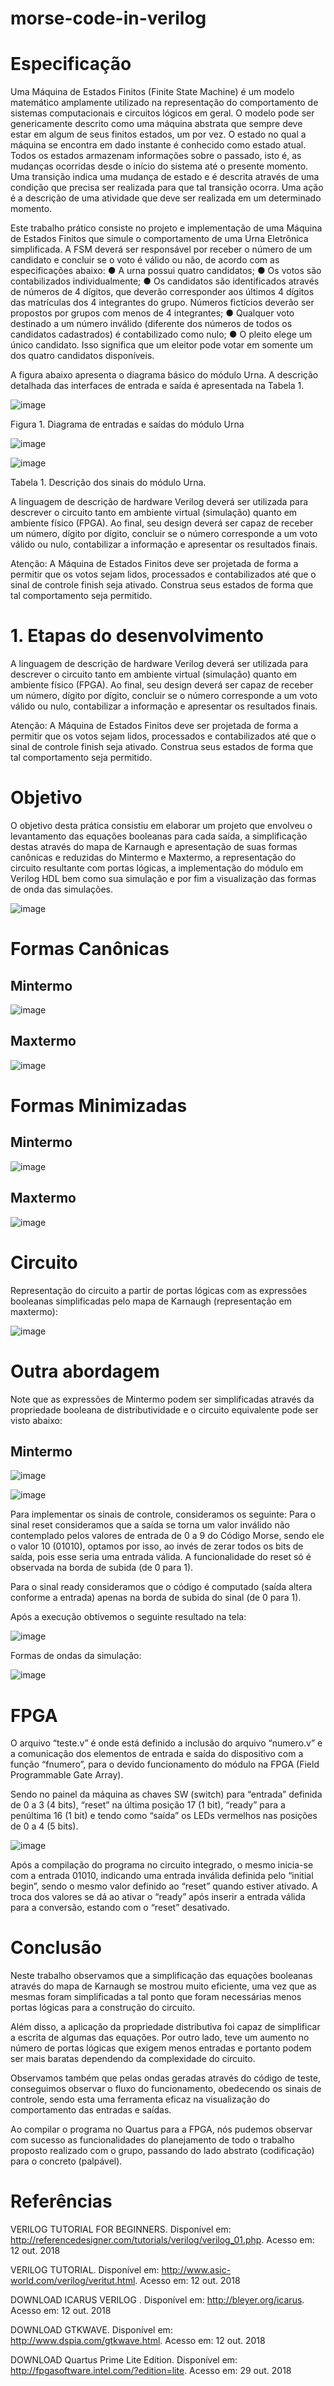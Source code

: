 # morse-code-in-verilog

# Especificação

Uma Máquina de Estados Finitos (Finite State Machine) é um modelo matemático amplamente utilizado na representação do comportamento de sistemas computacionais e circuitos lógicos em geral. O modelo pode ser genericamente descrito como uma máquina abstrata que sempre deve estar em algum de seus finitos estados, um por vez. O estado no qual a máquina se encontra em dado instante é conhecido como estado atual. Todos os estados armazenam informações sobre o passado, isto é, as mudanças ocorridas desde o início do sistema até o presente momento. Uma transição indica uma mudança de estado e é descrita através de uma condição que precisa ser realizada para que tal transição ocorra. Uma ação é a descrição de uma atividade que deve ser realizada em um determinado momento.

Este trabalho prático consiste no projeto e implementação de uma Máquina de Estados Finitos que simule o comportamento de uma Urna Eletrônica simplificada. A FSM deverá ser responsável por receber o número de um candidato e concluir se o voto é válido ou não, de acordo com as especificações abaixo:
● A urna possui quatro candidatos;
● Os votos são contabilizados individualmente;
● Os candidatos são identificados através de números de 4 dígitos, que deverão corresponder aos últimos 4 dígitos das matrículas dos 4 integrantes do grupo. Números fictícios deverão ser propostos por grupos com menos de 4 integrantes;
● Qualquer voto destinado a um número inválido (diferente dos números de todos os candidatos cadastrados) é contabilizado como nulo;
● O pleito elege um único candidato. Isso significa que um eleitor pode votar em somente um dos quatro candidatos disponíveis.

A figura abaixo apresenta o diagrama básico do módulo Urna. A descrição detalhada das interfaces de entrada e saída é apresentada na Tabela 1.

![image](https://github.com/mtsfreitas/morse-code-in-verilog/assets/21324690/9de0e9b4-ab2e-43af-b84d-ddc74fe3cbbf)

Figura 1. Diagrama de entradas e saídas do módulo Urna

![image](https://github.com/mtsfreitas/morse-code-in-verilog/assets/21324690/48804d61-b8a9-414b-8b22-a4ba03f3a272)

![image](https://github.com/mtsfreitas/morse-code-in-verilog/assets/21324690/9869c810-d8cd-4916-af3e-bbf47b9d8ea5)

Tabela 1. Descrição dos sinais do módulo Urna.

A linguagem de descrição de hardware Verilog deverá ser utilizada para descrever o circuito tanto em ambiente virtual (simulação) quanto em ambiente físico (FPGA). Ao final, seu design deverá ser capaz de receber um número, dígito por dígito, concluir se o número corresponde a um voto válido ou nulo, contabilizar a informação e apresentar os resultados finais.

Atenção: A Máquina de Estados Finitos deve ser projetada de forma a permitir que os votos sejam lidos, processados e contabilizados até que o sinal de controle finish seja ativado. Construa seus estados de forma que tal comportamento seja permitido.

# 1. Etapas do desenvolvimento

A linguagem de descrição de hardware Verilog deverá ser utilizada para descrever o circuito tanto em ambiente virtual (simulação) quanto em ambiente físico (FPGA). Ao final, seu design deverá ser capaz de receber um número, dígito por dígito, concluir se o número corresponde a um voto válido ou nulo, contabilizar a informação e apresentar os resultados finais.

Atenção: A Máquina de Estados Finitos deve ser projetada de forma a permitir que os votos sejam lidos, processados e contabilizados até que o sinal de controle finish seja ativado. Construa seus estados de forma que tal comportamento seja permitido.


# Objetivo

O objetivo desta prática consistiu em elaborar um projeto que envolveu o levantamento das equações booleanas para cada saída, a simplificação destas através do mapa de Karnaugh e apresentação de suas formas canônicas e reduzidas do Mintermo e Maxtermo, a representação do circuito resultante com portas lógicas, a implementação do módulo em Verilog HDL bem como sua simulação e por fim a visualização das formas de onda das simulações.

![image](https://github.com/mtsfreitas/morse-code-in-verilog/assets/21324690/60b4d002-4e66-46a4-b9f4-b4e30b36c2a5)

# Formas Canônicas

## Mintermo
![image](https://github.com/mtsfreitas/morse-code-in-verilog/assets/21324690/a5e7bbe3-c18c-4edf-ba45-230dbcc35439)

## Maxtermo
![image](https://github.com/mtsfreitas/morse-code-in-verilog/assets/21324690/8020fd12-3009-491d-a50f-a962d5a6bae9)

# Formas Minimizadas

## Mintermo
![image](https://github.com/mtsfreitas/morse-code-in-verilog/assets/21324690/b7e5697e-2a58-42f9-af77-0150c716251f)

## Maxtermo
![image](https://github.com/mtsfreitas/morse-code-in-verilog/assets/21324690/2b1cebb7-c19b-4560-bb73-a47abbb5c7f4)

# Circuito

Representação do circuito a partir de portas lógicas com as expressões booleanas simplificadas pelo mapa de Karnaugh (representação em maxtermo):

![image](https://github.com/mtsfreitas/morse-code-in-verilog/assets/21324690/7bb9ba49-2337-4189-8806-8383587e0a76)

# Outra abordagem 

Note que as expressões de Mintermo podem ser simplificadas através da propriedade booleana de distributividade e o circuito equivalente pode ser visto abaixo:

## Mintermo
![image](https://github.com/mtsfreitas/morse-code-in-verilog/assets/21324690/e58413d3-0ece-4781-be35-40e9eddeb9e3)

![image](https://github.com/mtsfreitas/morse-code-in-verilog/assets/21324690/30c7af95-a0c1-4186-94ec-1860dc11ed83)

Para implementar os sinais de controle, consideramos os seguinte: Para o sinal reset consideramos que a saída se torna um valor inválido não contemplado pelos valores de entrada de 0 a 9 do Código Morse, sendo ele o valor 10 (01010), optamos por isso, ao invés de zerar todos os bits de saída, pois esse seria uma entrada válida. A funcionalidade do reset só é 
observada na borda de subida (de 0 para 1).

Para o sinal ready consideramos que o código é computado (saída altera conforme a entrada) apenas na borda de subida do sinal (de 0 para 1).

Após a execução obtivemos o seguinte resultado na tela:

![image](https://github.com/mtsfreitas/morse-code-in-verilog/assets/21324690/4824a8b0-06dc-4324-a091-47a94cc3dee5)

Formas de ondas da simulação:

![image](https://github.com/mtsfreitas/morse-code-in-verilog/assets/21324690/c98d7805-f1f0-4a52-a926-8a2f25e6ad82)

# FPGA

O arquivo “teste.v” é onde está definido a inclusão do arquivo “numero.v” e a comunicação dos elementos de entrada e saída do dispositivo com a função “fnumero”, para o devido funcionamento do módulo na FPGA (Field Programmable Gate Array).

Sendo no painel da máquina as chaves SW (switch) para “entrada” definida de 0 a 3 (4 bits), “reset” na última posição 17 (1 bit), “ready” para a penúltima 16 (1 bit) e tendo como “saída” os LEDs vermelhos nas posições de 0 a 4 (5 bits).

![image](https://github.com/mtsfreitas/morse-code-in-verilog/assets/21324690/642c23ad-90e8-48c7-a59f-6bc37004d9d1)

Após a compilação do programa no circuito integrado, o mesmo inicia-se com a entrada 01010, indicando uma entrada inválida definida pelo “initial begin”, sendo o mesmo valor definido ao “reset” quando estiver ativado. A troca dos valores se dá ao ativar o “ready” após inserir a entrada válida para a conversão, estando com o “reset” desativado.

# Conclusão

Neste trabalho observamos que a simplificação das equações booleanas através do mapa de Karnaugh se mostrou muito eficiente, uma vez que as mesmas foram simplificadas a tal ponto que foram necessárias menos portas lógicas para a construção do circuito.

Além disso, a aplicação da propriedade distributiva foi capaz de simplificar a escrita de algumas das equações. Por outro lado, teve um aumento no número de portas lógicas que exigem menos entradas e portanto podem ser mais baratas dependendo da complexidade do circuito.

Observamos também que pelas ondas geradas através do código de teste, conseguimos observar o fluxo do funcionamento, obedecendo os sinais de controle, sendo esta uma ferramenta eficaz na visualização do comportamento das entradas e saídas.

Ao compilar o programa no Quartus para a FPGA, nós pudemos observar com sucesso as funcionalidades do planejamento de todo o trabalho proposto realizado com o grupo, passando do lado abstrato (codificação) para o concreto (palpável).

# Referências

VERILOG TUTORIAL FOR BEGINNERS. Disponível em: 
<http://referencedesigner.com/tutorials/verilog/verilog_01.php>. Acesso em: 12 out. 2018

VERILOG TUTORIAL. Disponível em: <http://www.asic-world.com/verilog/veritut.html>. Acesso em: 12 out. 2018

DOWNLOAD ICARUS VERILOG . Disponível em: <http://bleyer.org/icarus>. Acesso em: 12 out. 2018

DOWNLOAD GTKWAVE. Disponível em: <http://www.dspia.com/gtkwave.html>. Acesso em: 12 out. 2018

DOWNLOAD Quartus Prime Lite Edition. Disponível em: <http://fpgasoftware.intel.com/?edition=lite>. Acesso em: 29 out. 2018
